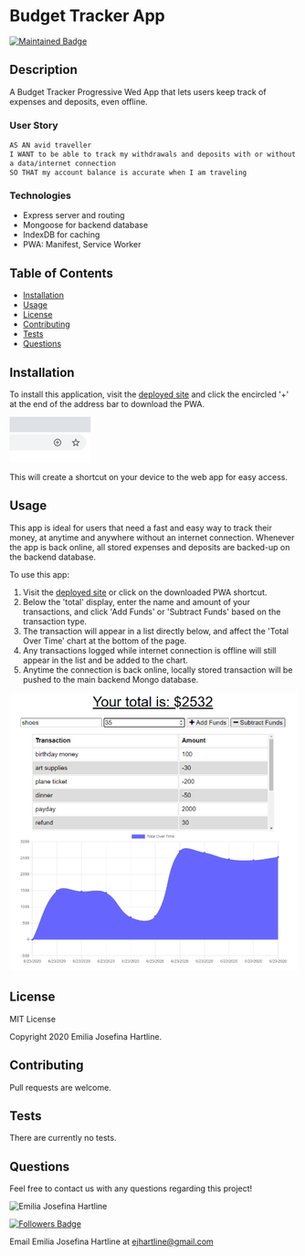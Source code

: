  
  # Budget Tracker App

  [![Maintained Badge](https://img.shields.io/badge/Maintained%3F-yes-green.svg)](https://github.com/emijoha)

  ## Description

  A Budget Tracker Progressive Wed App that lets users keep track of expenses and deposits, even offline.

  ### User Story

  ```
  AS AN avid traveller
  I WANT to be able to track my withdrawals and deposits with or without a data/internet connection
  SO THAT my account balance is accurate when I am traveling
  ```

  ### Technologies

  * Express server and routing
  * Mongoose for backend database
  * IndexDB for caching
  * PWA: Manifest, Service Worker
  
  ## Table of Contents

  * [Installation](#installation)
  * [Usage](#usage)
  * [License](#license)
  * [Contributing](#contributing)
  * [Tests](#tests)
  * [Questions](#questions)

  ## Installation

  To install this application, visit the [deployed site](https://shielded-hamlet-24008.herokuapp.com/) and click the encircled '+' at the end of the address bar to download the PWA. 
  
   <img src="./readme-images/pwa.png" alt="Click encircled plus sign to download PWA app"/>
  
  This will create a shortcut on your device to the web app for easy access.
  
  ## Usage

  This app is ideal for users that need a fast and easy way to track their money, at anytime and anywhere without an internet connection. Whenever the app is back online, all stored expenses and deposits are backed-up on the backend database. 

  To use this app: 
  1. Visit the [deployed site](https://shielded-hamlet-24008.herokuapp.com/) or click on the downloaded PWA shortcut.
  2. Below the 'total' display, enter the name and amount of your transactions, and click 'Add Funds' or 'Subtract Funds' based on the transaction type.
  3. The transaction will appear in a list directly below, and affect the 'Total Over Time' chart at the bottom of the page.
  4. Any transactions logged while internet connection is offline will still appear in the list and be added to the chart.
  5. Anytime the connection is back online, locally stored transaction will be pushed to the main backend Mongo database. 

   <img src="./readme-images/app.png" alt="image of budget tracker app"/>

  ## License

  MIT License

  Copyright 2020 Emilia Josefina Hartline.

  ## Contributing

  Pull requests are welcome. 

  ## Tests

  There are currently no tests.

  ## Questions

  Feel free to contact us with any questions regarding this project!

  <img src="https://avatars0.githubusercontent.com/u/60240293?v=4" alt="Emilia Josefina Hartline" width="250"/>
  
  [![Followers Badge](https://img.shields.io/badge/Followers-8-yellow)](https://github.com/emijoha)

  Email Emilia Josefina Hartline at ejhartline@gmail.com 
  